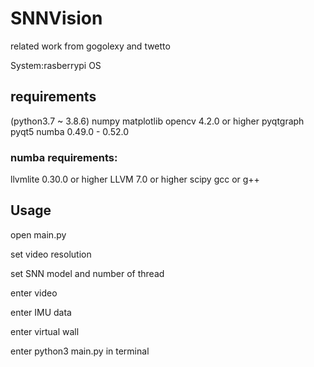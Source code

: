 # SNNVision
related work from gogolexy and twetto

System:rasberrypi OS

## requirements
(python3.7 ~ 3.8.6) 
numpy
matplotlib
opencv 4.2.0 or higher
pyqtgraph
pyqt5
numba 0.49.0 - 0.52.0

### numba requirements:
llvmlite 0.30.0 or higher
LLVM 7.0 or higher
scipy
gcc or g++

## Usage
open main.py 

set video resolution

set SNN model and number of thread

enter video 

enter IMU data

enter virtual wall

enter python3 main.py in terminal


